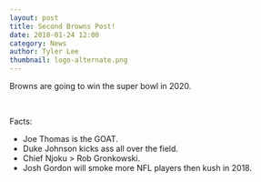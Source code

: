 ```yaml
---
layout: post
title: Second Browns Post!
date: 2018-01-24 12:00
category: News
author: Tyler Lee
thumbnail: logo-alternate.png
---
```


Browns are going to win the super bowl in 2020.

<br>

Facts:

- Joe Thomas is the GOAT.
- Duke Johnson kicks ass all over the field.
- Chief Njoku > Rob Gronkowski.
- Josh Gordon will smoke more NFL players then kush in 2018.
